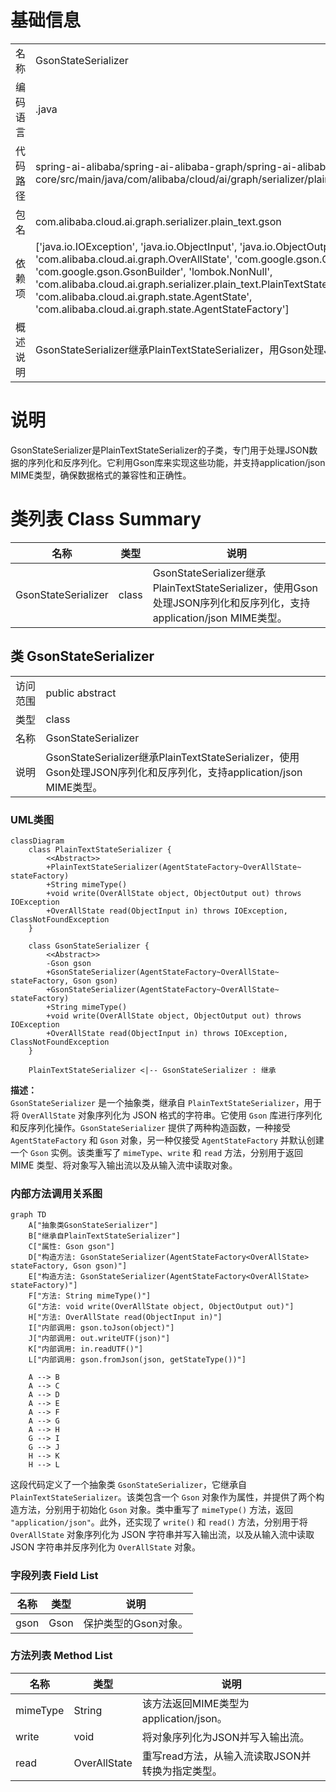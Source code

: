 # 基础信息

|      |      |
|------|------|
| 名称 | GsonStateSerializer |
| 编码语言 | .java |
| 代码路径 | spring-ai-alibaba/spring-ai-alibaba-graph/spring-ai-alibaba-graph-core/src/main/java/com/alibaba/cloud/ai/graph/serializer/plain_text/gson/GsonStateSerializer.java |
| 包名 | com.alibaba.cloud.ai.graph.serializer.plain_text.gson |
| 依赖项 | ['java.io.IOException', 'java.io.ObjectInput', 'java.io.ObjectOutput', 'com.alibaba.cloud.ai.graph.OverAllState', 'com.google.gson.Gson', 'com.google.gson.GsonBuilder', 'lombok.NonNull', 'com.alibaba.cloud.ai.graph.serializer.plain_text.PlainTextStateSerializer', 'com.alibaba.cloud.ai.graph.state.AgentState', 'com.alibaba.cloud.ai.graph.state.AgentStateFactory'] |
| 概述说明 | GsonStateSerializer继承PlainTextStateSerializer，用Gson处理JSON序列化，支持application/json。 |

# 说明

GsonStateSerializer是PlainTextStateSerializer的子类，专门用于处理JSON数据的序列化和反序列化。它利用Gson库来实现这些功能，并支持application/json MIME类型，确保数据格式的兼容性和正确性。

# 类列表 Class Summary

| 名称   | 类型  | 说明 |
|-------|------|-------------|
| GsonStateSerializer | class | GsonStateSerializer继承PlainTextStateSerializer，使用Gson处理JSON序列化和反序列化，支持application/json MIME类型。 |



## 类 GsonStateSerializer

|      |      |
|------|------|
| 访问范围 | public abstract |
| 类型 | class |
| 名称 | GsonStateSerializer |
| 说明 | GsonStateSerializer继承PlainTextStateSerializer，使用Gson处理JSON序列化和反序列化，支持application/json MIME类型。 |


### UML类图

```mermaid
classDiagram
    class PlainTextStateSerializer {
        <<Abstract>>
        +PlainTextStateSerializer(AgentStateFactory~OverAllState~ stateFactory)
        +String mimeType()
        +void write(OverAllState object, ObjectOutput out) throws IOException
        +OverAllState read(ObjectInput in) throws IOException, ClassNotFoundException
    }

    class GsonStateSerializer {
        <<Abstract>>
        -Gson gson
        +GsonStateSerializer(AgentStateFactory~OverAllState~ stateFactory, Gson gson)
        +GsonStateSerializer(AgentStateFactory~OverAllState~ stateFactory)
        +String mimeType()
        +void write(OverAllState object, ObjectOutput out) throws IOException
        +OverAllState read(ObjectInput in) throws IOException, ClassNotFoundException
    }

    PlainTextStateSerializer <|-- GsonStateSerializer : 继承
```

**描述：**  
`GsonStateSerializer` 是一个抽象类，继承自 `PlainTextStateSerializer`，用于将 `OverAllState` 对象序列化为 JSON 格式的字符串。它使用 `Gson` 库进行序列化和反序列化操作。`GsonStateSerializer` 提供了两种构造函数，一种接受 `AgentStateFactory` 和 `Gson` 对象，另一种仅接受 `AgentStateFactory` 并默认创建一个 `Gson` 实例。该类重写了 `mimeType`、`write` 和 `read` 方法，分别用于返回 MIME 类型、将对象写入输出流以及从输入流中读取对象。


### 内部方法调用关系图

```mermaid
graph TD
    A["抽象类GsonStateSerializer"]
    B["继承自PlainTextStateSerializer"]
    C["属性: Gson gson"]
    D["构造方法: GsonStateSerializer(AgentStateFactory<OverAllState> stateFactory, Gson gson)"]
    E["构造方法: GsonStateSerializer(AgentStateFactory<OverAllState> stateFactory)"]
    F["方法: String mimeType()"]
    G["方法: void write(OverAllState object, ObjectOutput out)"]
    H["方法: OverAllState read(ObjectInput in)"]
    I["内部调用: gson.toJson(object)"]
    J["内部调用: out.writeUTF(json)"]
    K["内部调用: in.readUTF()"]
    L["内部调用: gson.fromJson(json, getStateType())"]

    A --> B
    A --> C
    A --> D
    A --> E
    A --> F
    A --> G
    A --> H
    G --> I
    G --> J
    H --> K
    H --> L
```

这段代码定义了一个抽象类 `GsonStateSerializer`，它继承自 `PlainTextStateSerializer`。该类包含一个 `Gson` 对象作为属性，并提供了两个构造方法，分别用于初始化 `Gson` 对象。类中重写了 `mimeType()` 方法，返回 `"application/json"`。此外，还实现了 `write()` 和 `read()` 方法，分别用于将 `OverAllState` 对象序列化为 JSON 字符串并写入输出流，以及从输入流中读取 JSON 字符串并反序列化为 `OverAllState` 对象。

### 字段列表 Field List

| 名称  | 类型  | 说明 |
|-------|-------|------|
| gson | Gson | 保护类型的Gson对象。 |

### 方法列表 Method List

| 名称  | 类型  | 说明 |
|-------|-------|------|
| mimeType | String | 该方法返回MIME类型为application/json。 |
| write | void | 将对象序列化为JSON并写入输出流。 |
| read | OverAllState | 重写read方法，从输入流读取JSON并转换为指定类型。 |




